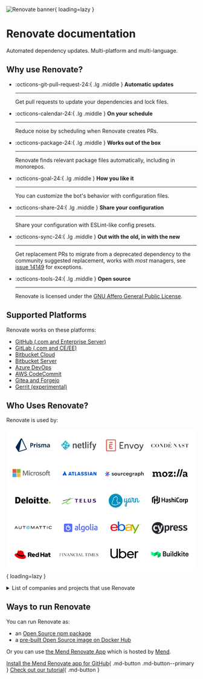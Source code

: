 ![Renovate banner](https://app.renovatebot.com/images/whitesource_renovate_660_220.jpg){ loading=lazy }

# Renovate documentation

Automated dependency updates.
Multi-platform and multi-language.

## Why use Renovate?

<!-- markdownlint-disable list-marker-space -->
<!-- prettier-ignore-start -->

<div class="grid cards" markdown>

-   :octicons-git-pull-request-24:{ .lg .middle } __Automatic updates__

    ---

    Get pull requests to update your dependencies and lock files.

-   :octicons-calendar-24:{ .lg .middle } __On your schedule__

    ---

    Reduce noise by scheduling when Renovate creates PRs.

-   :octicons-package-24:{ .lg .middle } __Works out of the box__

    ---

    Renovate finds relevant package files automatically, including in monorepos.

-   :octicons-goal-24:{ .lg .middle } __How you like it__

    ---

    You can customize the bot's behavior with configuration files.

-   :octicons-share-24:{ .lg .middle } __Share your configuration__

    ---

    Share your configuration with ESLint-like config presets.

-   :octicons-sync-24:{ .lg .middle } __Out with the old, in with the new__

    ---

    Get replacement PRs to migrate from a deprecated dependency to the community suggested replacement, works with _most_ managers, see [issue 14149](https://github.com/renovatebot/renovate/issues/14149) for exceptions.

-   :octicons-tools-24:{ .lg .middle } __Open source__

    ---

    Renovate is licensed under the [GNU Affero General Public License](https://github.com/renovatebot/renovate/blob/main/license).

</div>

<!-- prettier-ignore-end -->
<!-- markdownlint-enable list-marker-space -->

## Supported Platforms

Renovate works on these platforms:

- [GitHub (.com and Enterprise Server)](./modules/platform/github/index.md)
- [GitLab (.com and CE/EE)](./modules/platform/gitlab/index.md)
- [Bitbucket Cloud](./modules/platform/bitbucket/index.md)
- [Bitbucket Server](./modules/platform/bitbucket-server/index.md)
- [Azure DevOps](./modules/platform/azure/index.md)
- [AWS CodeCommit](./modules/platform/codecommit/index.md)
- [Gitea and Forgejo](./modules/platform/gitea/index.md)
- [Gerrit (experimental)](./modules/platform/gerrit/index.md)

## Who Uses Renovate?

Renovate is used by:

![Logos of companies and projects that use Renovate](./assets/images/matrix.png){ loading=lazy }

<details>
<summary>List of companies and projects that use Renovate</summary>

- Prisma
- Netlify
- Envoy
- Condé Nast
- Microsoft
- Atlassian
- Sourcegraph
- Mozilla
- Deloitte
- Telus
- Yarn
- HashiCorp
- Automattic
- Algolia
- eBay
- Cypress
- Red Hat
- Financial Times
- Uber
- Buildkite

</details>

## Ways to run Renovate

You can run Renovate as:

- an [Open Source npm package](https://www.npmjs.com/package/renovate)
- a [pre-built Open Source image on Docker Hub](https://hub.docker.com/r/renovate/renovate)

Or you can use [the Mend Renovate App](https://github.com/marketplace/renovate) which is hosted by [Mend](https://www.mend.io/).

[Install the Mend Renovate app for GitHub](https://github.com/marketplace/renovate){ .md-button .md-button--primary }
[Check out our tutorial](https://github.com/renovatebot/tutorial){ .md-button }
